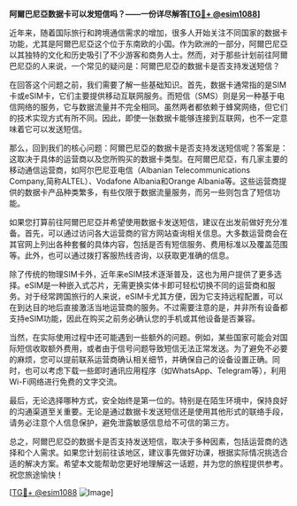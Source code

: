 **阿爾巴尼亞数据卡可以发短信吗？——一份详尽解答[[TG💪+ @esim1088](https://t.me/s/esim1088)]**

近年来，随着国际旅行和跨境通信需求的增加，很多人开始关注不同国家的数据卡功能，尤其是阿爾巴尼亞这个位于东南欧的小国。作为欧洲的一部分，阿爾巴尼亞以其独特的文化和历史吸引了不少游客和商务人士。然而，对于那些计划前往阿爾巴尼亞的人来说，一个常见的疑问是：阿爾巴尼亞的数据卡是否支持发送短信？

在回答这个问题之前，我们需要了解一些基础知识。首先，数据卡通常指的是SIM卡或eSIM卡，它们主要提供移动互联网服务。而短信（SMS）则是另一种基于电信网络的服务，它与数据流量并不完全相同。虽然两者都依赖于蜂窝网络，但它们的技术实现方式有所不同。因此，即使一张数据卡能够连接到互联网，也不一定意味着它可以发送短信。

那么，回到我们的核心问题：阿爾巴尼亞的数据卡是否支持发送短信呢？答案是：这取决于具体的运营商以及您所购买的数据卡类型。在阿爾巴尼亞，有几家主要的移动通信运营商，如阿尔巴尼亚电信（Albanian Telecommunications Company,简称ALTEL）、Vodafone Albania和Orange Albania等。这些运营商提供的数据卡产品种类繁多，有些仅限于数据流量服务，而另一些则包含了短信功能。

如果您打算前往阿爾巴尼亞并希望使用数据卡发送短信，建议在出发前做好充分准备。首先，可以通过访问各大运营商的官方网站查询相关信息。大多数运营商会在其官网上列出各种套餐的具体内容，包括是否有短信服务、费用标准以及覆盖范围等。此外，也可以通过拨打客服热线咨询，以获取更准确的信息。

除了传统的物理SIM卡外，近年来eSIM技术逐渐普及，这也为用户提供了更多选择。eSIM是一种嵌入式芯片，无需更换实体卡即可轻松切换不同的运营商和服务。对于经常跨国旅行的人来说，eSIM卡尤其方便，因为它支持远程配置，可以在到达目的地后直接激活当地运营商的服务。不过需要注意的是，并非所有设备都支持eSIM功能，因此在购买之前务必确认您的手机或其他设备是否兼容。

当然，在实际使用过程中还可能遇到一些额外的问题。例如，某些国家可能会对国际短信收取额外费用，或者由于信号问题导致短信无法正常发送。为了避免不必要的麻烦，您可以提前联系运营商确认相关细节，并确保自己的设备设置正确。同时，也可以考虑下载一些即时通讯应用程序（如WhatsApp、Telegram等），利用Wi-Fi网络进行免费的文字交流。

最后，无论选择哪种方式，安全始终是第一位的。特别是在陌生环境中，保持良好的沟通渠道至关重要。无论是通过数据卡发送短信还是使用其他形式的联络手段，请务必注意个人信息保护，避免泄露敏感信息给不可信的第三方。

总之，阿爾巴尼亞的数据卡是否支持发送短信，取决于多种因素，包括运营商的选择和个人需求。如果您计划前往该地区，建议事先做好功课，根据实际情况挑选合适的解决方案。希望本文能帮助您更好地理解这一话题，并为您的旅程提供参考。祝您旅途愉快！

[[TG💪+ @esim1088](https://t.me/s/esim1088) ![Image](https://i.postimg.cc/4NQfJmqS/Snipaste-2025-05-13-00-14-12.png)]